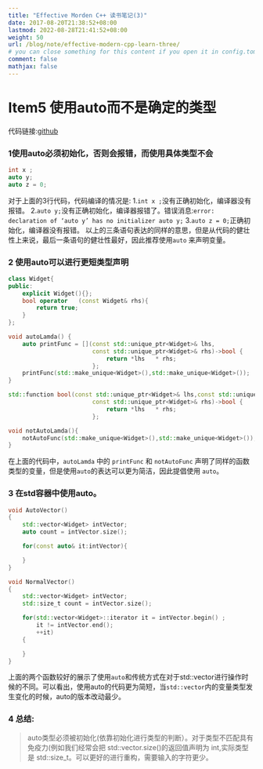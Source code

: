 ```yaml
---
title: "Effective Morden C++ 读书笔记(3)"
date: 2017-08-20T21:38:52+08:00
lastmod: 2022-08-28T21:41:52+08:00
weight: 50
url: /blog/note/effective-modern-cpp-learn-three/
# you can close something for this content if you open it in config.toml.
comment: false
mathjax: false
---
```


# Item5 使用auto而不是确定的类型

代码链接:[github](https://github.com/DennisBookNote/EffectiveMordenCppNote/tree/master/code/Item5)

### 1使用auto必须初始化，否则会报错，而使用具体类型不会
```cpp {linenos=table}
int x ;
auto y;
auto z = 0;
```

对于上面的3行代码，代码编译的情况是:
1.```int x ;```没有正确初始化，编译器没有报错。
2.```auto y;```没有正确初始化，编译器报错了。错误消息:```error: declaration of ‘auto y’ has no initializer
  auto y;```
3.```auto z = 0;```正确初始化，编译器没有报错。
以上的三条语句表达的同样的意思，但是从代码的健壮性上来说，最后一条语句的健壮性最好，因此推荐使用```auto``` 来声明变量。

### 2 使用auto可以进行更短类型声明

```cpp {linenos=table}
class Widget{
public:
    explicit Widget(){};
    bool operator   (const Widget& rhs){
        return true;
    }
};

void autoLamda() {
    auto printFunc = [](const std::unique_ptr<Widget>& lhs,
                        const std::unique_ptr<Widget>& rhs)->bool {
                            return *lhs   * rhs;
                        };
    printFunc(std::make_unique<Widget>(),std::make_unique<Widget>());
}

std::function bool(const std::unique_ptr<Widget>& lhs,const std::unique_ptr <Widget>& rhs)> notAutoFunc = [](const std::unique_ptr<Widget>& lhs,
                        const std::unique_ptr<Widget>& rhs)->bool {
                            return *lhs   * rhs;
                        };

void notAutoLamda(){
    notAutoFunc(std::make_unique<Widget>(),std::make_unique<Widget>());
}
```

在上面的代码中，```autoLamda``` 中的 ```printFunc``` 和 ```notAutoFunc``` 声明了同样的函数类型的变量，但是使用```auto```的表达可以更为简洁，因此提倡使用 ```auto```。

### 3 在std容器中使用auto。

```cpp {linenos=table}
void AutoVector()
{
    std::vector<Widget> intVector;
    auto count = intVector.size();

    for(const auto& it:intVector){

    }
}

void NormalVector()
{
    std::vector<Widget> intVector;
    std::size_t count = intVector.size();

    for(std::vector<Widget>::iterator it = intVector.begin() ;
        it != intVector.end();
        ++it)
    {

    }
}
```
上面的两个函数较好的展示了使用```auto```和传统方式在对于std::vector进行操作时候的不同。可以看出，使用auto的代码更为简短，当```std::vector```内的变量类型发生变化的时候，auto的版本改动最少。

### 4 总结:

>  auto类型必须被初始化(依靠初始化进行类型的判断）。对于类型不匹配具有免疫力(例如我们经常会把 std::vector.size()的返回值声明为 int,实际类型是 std::size_t。可以更好的进行重构，需要输入的字符更少。